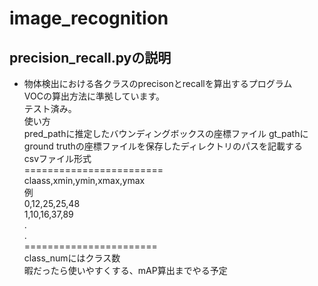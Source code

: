 # image_recognition
## precision_recall.pyの説明
* 物体検出における各クラスのprecisonとrecallを算出するプログラム  
  VOCの算出方法に準拠しています。  
  テスト済み。  
使い方  
pred_pathに推定したバウンディングボックスの座標ファイル
gt_pathにground truthの座標ファイルを保存したディレクトリのパスを記載する  
csvファイル形式  
========================  
claass,xmin,ymin,xmax,ymax  
例  
0,12,25,25,48  
1,10,16,37,89  
    .  
    .  
=======================  
class_numにはクラス数  
暇だったら使いやすくする、mAP算出までやる予定  

